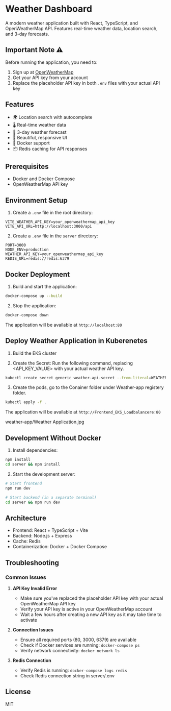 # Weather Dashboard

A modern weather application built with React, TypeScript, and OpenWeatherMap API. Features real-time weather data, location search, and 3-day forecasts.

## Important Note ⚠️

Before running the application, you need to:
1. Sign up at [OpenWeatherMap](https://openweathermap.org/api)
2. Get your API key from your account
3. Replace the placeholder API key in both `.env` files with your actual API key

## Features

- 🌍 Location search with autocomplete
- 🌡️ Real-time weather data
- 📅 3-day weather forecast
- 🎨 Beautiful, responsive UI
- 🚀 Docker support
- 📦 Redis caching for API responses

## Prerequisites

- Docker and Docker Compose
- OpenWeatherMap API key

## Environment Setup

1. Create a `.env` file in the root directory:
```env
VITE_WEATHER_API_KEY=your_openweathermap_api_key
VITE_API_URL=http://localhost:3000/api
```

2. Create a `.env` file in the `server` directory:
```env
PORT=3000
NODE_ENV=production
WEATHER_API_KEY=your_openweathermap_api_key
REDIS_URL=redis://redis:6379
```

## Docker Deployment

1. Build and start the application:
```bash
docker-compose up --build
```

2. Stop the application:
```bash
docker-compose down
```

The application will be available at `http://localhost:80`

## Deploy Weather Application in Kuberenetes

1. Build the EKS cluster

2. Create the Secret: Run the following command, replacing <API_KEY_VALUE> with your actual weather API key. 
```bash
kubectl create secret generic weather-api-secret --from-literal=WEATHER_API_KEY=<API_KEY_VALUE>
```
3. Create the pods, go to the Conainer folder under Weather-app registery folder. 
```bash
kubectl apply -f .
```

The application will be available at `http://Frontend_EKS_Loadbalancere:80`

weather-app/Weather Application.jpg

## Development Without Docker

1. Install dependencies:
```bash
npm install
cd server && npm install
```

2. Start the development server:
```bash
# Start frontend
npm run dev

# Start backend (in a separate terminal)
cd server && npm run dev
```

## Architecture

- Frontend: React + TypeScript + Vite
- Backend: Node.js + Express
- Cache: Redis
- Containerization: Docker + Docker Compose

## Troubleshooting

### Common Issues

1. **API Key Invalid Error**
   - Make sure you've replaced the placeholder API key with your actual OpenWeatherMap API key
   - Verify your API key is active in your OpenWeatherMap account
   - Wait a few hours after creating a new API key as it may take time to activate

2. **Connection Issues**
   - Ensure all required ports (80, 3000, 6379) are available
   - Check if Docker services are running: `docker-compose ps`
   - Verify network connectivity: `docker network ls`

3. **Redis Connection**
   - Verify Redis is running: `docker-compose logs redis`
   - Check Redis connection string in server/.env

## License

MIT
